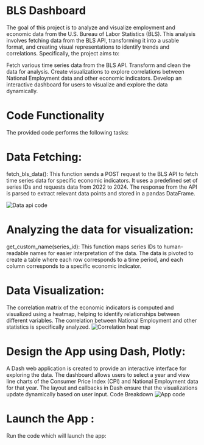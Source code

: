 # BLS Dashboard

The goal of this project is to analyze and visualize employment and economic data from the U.S. Bureau of Labor Statistics (BLS). This analysis involves fetching data from the BLS API, transforming it into a usable format, and creating visual representations to identify trends and correlations. Specifically, the project aims to:

Fetch various time series data from the BLS API.
Transform and clean the data for analysis.
Create visualizations to explore correlations between National Employment data and other economic indicators.
Develop an interactive dashboard for users to visualize and explore the data dynamically.


# Code Functionality
The provided code performs the following tasks:

# Data Fetching:

fetch_bls_data(): This function sends a POST request to the BLS API to fetch time series data for specific economic indicators. It uses a predefined set of series IDs and requests data from 2022 to 2024.
The response from the API is parsed to extract relevant data points and stored in a pandas DataFrame.

![Data api code](https://github.com/samipdk/BLS_Dashboard/assets/137905918/29d222ad-6491-4998-ab1c-77b95fd73eac)

# Analyzing the data for visualization:

get_custom_name(series_id): This function maps series IDs to human-readable names for easier interpretation of the data.
The data is pivoted to create a table where each row corresponds to a time period, and each column corresponds to a specific economic indicator.



# Data Visualization:

The correlation matrix of the economic indicators is computed and visualized using a heatmap, helping to identify relationships between different variables.
The correlation between National Employment and other statistics is specifically analyzed.
![Correlation heat map](https://github.com/samipdk/BLS_Dashboard/assets/137905918/298ab9e3-5a81-45cd-a4b4-94b20e2f2e5c)

# Design the App using Dash, Plotly:

A Dash web application is created to provide an interactive interface for exploring the data.
The dashboard allows users to select a year and view line charts of the Consumer Price Index (CPI) and National Employment data for that year.
The layout and callbacks in Dash ensure that the visualizations update dynamically based on user input.
Code Breakdown
![App code](https://github.com/samipdk/BLS_Dashboard/assets/137905918/67675357-30ba-4c43-9183-a76708fdfb3d)

# Launch the App :
Run the code which will launch the app:


